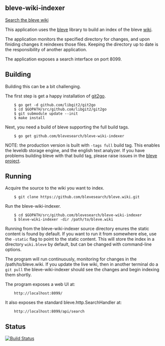 ## bleve-wiki-indexer

[Search the bleve wiki](http://wikisearch.blevesearch.com/)

This application uses the [bleve](http://www.blevesearch.com) library to build an index of the bleve [wiki](https://github.com/blevesearch/bleve/wiki).

The application monitors the specified directory for changes, and upon finiding changes it reindexes those files.  Keeping the directory up to date is the responsibility of another application.

The application exposes a search interface on port 8099.

## Building

Building this can be a bit challenging.

The first step is get a happy installation of [git2go](https://github.com/libgit2/git2go).

        $ go get -d github.com/libgit2/git2go
        $ cd $GOPATH/src/github.com/libgit2/git2go
        $ git submodule update --init
        $ make install

Next, you need a build of bleve supporting the full build tags.

        $ go get github.com/blevesearch/bleve-wiki-indexer

NOTE: the production version is built with `-tags full` build tag.  This enables the leveldb storage engine, and the english text analyzer.  If you have problems building bleve with that build tag, please raise issues in the [bleve project](github.com/blevesearch/bleve).

## Running

Acquire the source to the wiki you want to index.

        $ git clone https://github.com/blevesearch/bleve.wiki.git

Run the bleve-wiki-indexer.

        $ cd $GOPATH/src/github.com/blevesearch/bleve-wiki-indexer
        $ bleve-wiki-indexer -dir /path/to/bleve.wiki

Running from the bleve-wiki-indexer source directory enures the static content is found by default.  If you want to run it from somewhere else, use the `-static` flag to point to the static content.
This will store the index in a directory `wiki.bleve` by default, but can be changed with command-line options.

The program will run continuously, monitoring for changes in the /path/to/bleve.wiki.  If you update the live wiki, then in another terminal do a `git pull` the bleve-wiki-indexer should see the changes and begin indexing them shortly.

The program exposes a web UI at:

        http://localhost:8099/

It also exposes the standard bleve.http.SearchHandler at:

        http://localhost:8099/api/search

## Status

[![Build Status](https://drone.io/github.com/blevesearch/bleve-wiki-indexer/status.png)](https://drone.io/github.com/blevesearch/bleve-wiki-indexer/latest)
